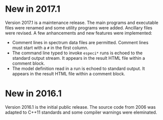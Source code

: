 # New in 2017.1

Version 2017.1 is a maintenance release. The main programs and executable
files were renamed and some utility programs were added. Ancillary files
were revised. A few anhancements and new features were implemented:

* Comment lines in spectrum data files are permitted. Comment lines must
start with a `#` in the first column.
* The command line typed to invoke `especi*` runs is echoed to the standard
output stream. It appears in the result HTML file within a comment block.
* The model definition read in a run is echoed to standard output. It appears
in the result HTML file within a comment block.


# New in 2016.1

Version 2016.1 is the initial public release. The source code from 2006 was
adapted to C++11 standards and some compiler warnings were eleminated.

